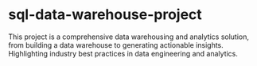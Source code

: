 # sql-data-warehouse-project
This project is a comprehensive data warehousing and analytics solution, from building a data warehouse to generating actionable insights.
Highlighting industry best practices in data engineering and analytics.


